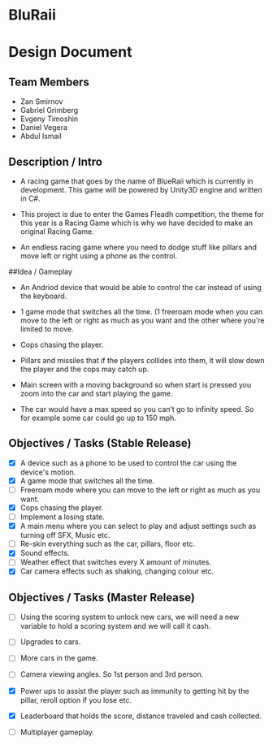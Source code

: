 # BluRaii

# Design Document

## Team Members
- Zan Smirnov
- Gabriel Grimberg
- Evgeny Timoshin
- Daniel Vegera
- Abdul Ismail

## Description / Intro
- A racing game that goes by the name of BlueRaii which is currently in development. This game will be powered by Unity3D engine and written in C#.

- This project is due to enter the Games Fleadh competition, the theme for this year is a Racing Game which is why we have decided to make an original Racing Game.

- An endless racing game where you need to dodge stuff like pillars and move left or right using a phone as the control.

##Idea / Gameplay
- An Andriod device that would be able to control the car instead of using the keyboard.

- 1 game mode that switches all the time. (1 freeroam mode when you can move to the left or right as much as you want and the other where you’re limited to move.

- Cops chasing the player.

- Pillars and missiles that if the players collides into them, it will slow down the player and the cops may catch up.

- Main screen with a moving background so when start is pressed you zoom into the car and start playing the game.

- The car would have a max speed so you can’t go to infinity speed. So for example some car could go up to 150 mph.

## Objectives / Tasks (Stable Release)
- [x] A device such as a phone to be used to control the car using the device's motion.
- [x] A game mode that switches all the time.
- [ ] Freeroam mode where you can move to the left or right as much as you want.
- [x] Cops chasing the player.
- [ ] Implement a losing state.
- [x] A main menu where you can select to play and adjust settings such as turning off SFX, Music etc.
- [ ] Re-skin everything such as the car, pillars, floor etc.
- [x] Sound effects.
- [ ] Weather effect that switches every X amount of minutes.
- [x] Car camera effects such as shaking, changing colour etc.

## Objectives / Tasks (Master Release)
- [ ] Using the scoring system to unlock new cars, we will need a new variable to hold a scoring system and we will call it cash.
- [ ] Upgrades to cars.
- [ ] More cars in the game.
- [ ] Camera viewing angles. So 1st person and 3rd person.
- [x] Power ups to assist the player such as immunity to getting hit by the pillar, reroll option if you lose etc.
- [x] Leaderboard that holds the score, distance traveled and cash collected.
- [ ] Multiplayer gameplay.












